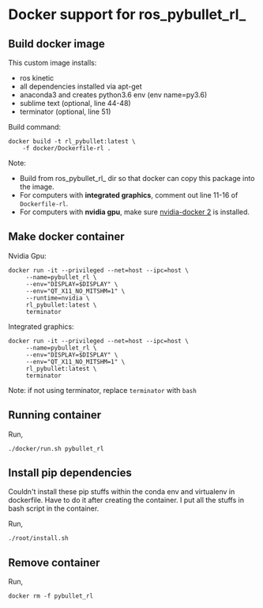 # Docker support for ros_pybullet_rl_

## Build docker image

This custom image installs:
 
- ros kinetic
- all dependencies installed via apt-get
- anaconda3 and creates python3.6 env (env name=py3.6)
- sublime text (optional, line 44-48)
- terminator (optional, line 51)

Build command:

	docker build -t rl_pybullet:latest \
		-f docker/Dockerfile-rl . 

Note: 

* Build from ros_pybullet_rl_  dir so that docker can copy this package into the image.
* For computers with **integrated graphics**, comment out line 11-16 of `Dockerfile-rl`.
* For computers with **nvidia gpu**, make sure [nvidia-docker 2](https://docs.nvidia.com/datacenter/cloud-native/container-toolkit/install-guide.html) is installed.

## Make docker container 

Nvidia Gpu:

	docker run -it --privileged --net=host --ipc=host \
         --name=pybullet_rl \
         --env="DISPLAY=$DISPLAY" \
         --env="QT_X11_NO_MITSHM=1" \
         --runtime=nvidia \
         rl_pybullet:latest \
         terminator

Integrated graphics:

    docker run -it --privileged --net=host --ipc=host \
         --name=pybullet_rl \
         --env="DISPLAY=$DISPLAY" \
         --env="QT_X11_NO_MITSHM=1" \
         rl_pybullet:latest \
         terminator

Note: if not using terminator, replace `terminator` with `bash`

## Running container

Run,

    ./docker/run.sh pybullet_rl

## Install pip dependencies

Couldn't install these pip stuffs within the conda env and virtualenv in dockerfile. Have to do it after creating the container. I put all the stuffs in bash script in the container.

Run,

    ./root/install.sh
    
## Remove container

Run,

	docker rm -f pybullet_rl
